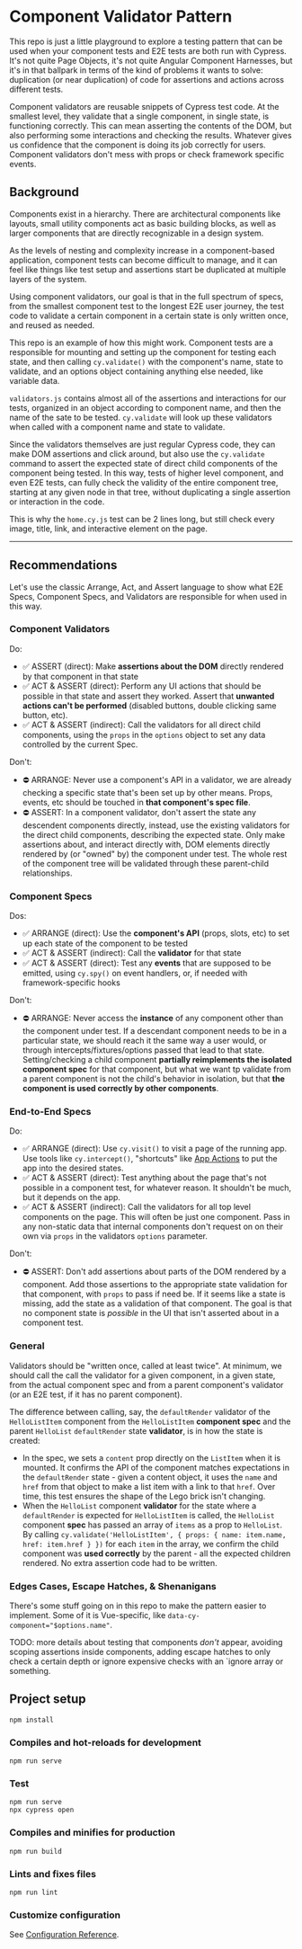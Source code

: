 # Component Validator Pattern

This repo is just a little playground to explore a testing pattern that can be used when your component tests and E2E tests are both run with Cypress. It's not quite Page Objects, it's not quite Angular Component Harnesses, but it's in that ballpark in terms of the kind of problems it wants to solve: duplication (or near duplication) of code for assertions and actions across different tests.

Component validators are reusable snippets of Cypress test code. At the smallest level, they validate that a single component, in single state, is functioning correctly. This can mean asserting the contents of the DOM, but also performing some interactions and checking the results. Whatever gives us confidence that the component is doing its job correctly for users. Component validators don't mess with props or check framework specific events.

## Background

Components exist in a hierarchy. There are architectural components like layouts, small utility components act as basic building blocks, as well as larger components that are directly recognizable in a design system. 

As the levels of nesting and complexity increase in a component-based application, component tests can become difficult to manage, and it can feel like things like test setup and assertions start be duplicated at multiple layers of the system.

Using component validators, our goal is that in the full spectrum of specs, from the smallest component test to the longest E2E user journey, the test code to validate a certain component in a certain state is only written once, and reused as needed.

This repo is an example of how this might work. Component tests are a responsible for mounting and setting up the component for testing each state, and then calling `cy.validate()` with the component's name, state to validate, and an options object containing anything else needed, like variable data.

`validators.js` contains almost all of the assertions and interactions for our tests, organized in an object according to component name, and then the name of the sate to be tested. `cy.validate` will look up these validators when called with a component name and state to validate.

Since the validators themselves are just regular Cypress code, they can make DOM assertions and click around, but also use the `cy.validate` command to assert the expected state of direct child components of the component being tested. In this way, tests of higher level component, and even E2E tests, can fully check the validity of the entire component tree, starting at any given node in that tree, without duplicating a single assertion or interaction in the code.

This is why the `home.cy.js` test can be 2 lines long, but still check every image, title, link, and interactive element on the page.

---

## Recommendations

Let's use the classic Arrange, Act, and Assert language to show what E2E Specs, Component Specs, and Validators are responsible for when used in this way.
### Component Validators

Do:

- ✅ ASSERT (direct): Make __assertions about the DOM__ directly rendered by that component in that state
- ✅ ACT & ASSERT (direct): Perform any UI actions that should be possible in that state and assert they worked. Assert that __unwanted actions can't be performed__ (disabled buttons, double clicking same button, etc).
- ✅ ACT & ASSERT (indirect): Call the validators for all direct child components, using the `props` in the `options` object to set any data controlled by the current Spec.

Don't:

- ⛔️ ARRANGE: Never use a component's API in a validator, we are already checking a specific state that's been set up by other means. Props, events, etc should be touched in __that component's spec file__.
- ⛔️ ASSERT: In a component validator, don't assert the state any descendent components directly, instead, use the existing validators for the direct child components, describing the expected state. Only make assertions about, and interact directly with, DOM elements directly rendered by (or "owned" by) the component under test. The whole rest of the component tree will be validated through these parent-child relationships.

### Component Specs

Dos:

- ✅ ARRANGE (direct): Use the __component's API__ (props, slots, etc) to set up each state of the component to be tested
- ✅ ACT & ASSERT (indirect): Call the __validator__ for that state
- ✅ ACT & ASSERT (direct): Test any __events__ that are supposed to be emitted, using `cy.spy()` on event handlers, or, if needed with framework-specific hooks

Don't:

- ⛔️ ARRANGE: Never access the __instance__ of any component other than the component under test. If a descendant component needs to be in a particular state, we should reach it the same way a user would, or through intercepts/fixtures/options passed that lead to that state. Setting/checking a child component __partially reimplements the isolated component spec__ for that component, but what we want tp validate from a parent component is not the child's behavior in isolation, but that __the component is used correctly by other components__.


### End-to-End Specs

Do:

- ✅ ARRANGE (direct): Use `cy.visit()` to visit a page of the running app. Use tools like `cy.intercept()`, "shortcuts" like [App Actions](https://applitools.com/blog/page-objects-app-actions-cypress/) to put the app into the desired states.
- ✅ ACT & ASSERT (direct): Test anything about the page that's not possible in a component test, for whatever reason. It shouldn't be much, but it depends on the app.
- ✅ ACT & ASSERT (indirect): Call the validators for all top level components on the page. This will often be just one component. Pass in any non-static data that internal components don't request on on their own via `props` in the validators `options` parameter.

Don't:

- ⛔️ ASSERT: Don't add assertions about parts of the DOM rendered by a component. Add those assertions to the appropriate state validation for that component, with `props` to pass if need be. If it seems like a state is missing, add the state as a validation of that component. The goal is that no component state is _possible_ in the UI that isn't asserted about in a component test.


### General

Validators should be "written once, called at least twice". At minimum, we should call the call the validator for a given component, in a given state, from the actual component spec and from a parent component's validator (or an E2E test, if it has no parent component).

The difference between calling, say, the `defaultRender` validator of the `HelloListItem` component from the `HelloListItem` __component spec__ and the parent `HelloList` `defaultRender` state __validator__, is in how the state is created: 

- In the spec, we sets a `content` prop directly on the `ListItem` when it is mounted. It confirms the API of the component matches expectations in the `defaultRender` state - given a content object, it uses the `name` and `href` from that object to make a list item with a link to that `href`. Over time, this test ensures the shape of the Lego brick isn't changing.
- When the `HelloList` component __validator__ for the state where a `defaultRender` is expected for `HelloListItem` is called, the `HelloList` component __spec__ has passed an array of `items` as a prop to `HelloList`. By calling `cy.validate('HelloListItem', { props: { name: item.name, href: item.href } })` for each `item` in the array, we confirm the child component was __used correctly__ by the parent - all the expected children rendered. No extra assertion code had to be written.


### Edges Cases, Escape Hatches, & Shenanigans

There's some stuff going on in this repo to make the pattern easier to implement. Some of it is Vue-specific, like `data-cy-component="$options.name"`.

TODO: more details about testing that components _don't_ appear, avoiding scoping assertions inside components, adding escape hatches to only check a certain depth or ignore expensive checks with an `ignore array or something.

## Project setup
```
npm install
```

### Compiles and hot-reloads for development
```
npm run serve
```

### Test
```
npm run serve
npx cypress open
```


### Compiles and minifies for production
```
npm run build
```

### Lints and fixes files
```
npm run lint
```

### Customize configuration
See [Configuration Reference](https://cli.vuejs.org/config/).
